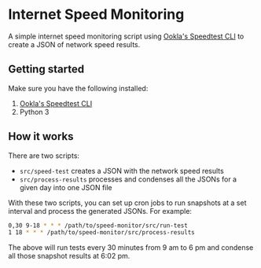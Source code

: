 # Internet Speed Monitoring
A simple internet speed monitoring script using [Ookla's Speedtest CLI](https://www.speedtest.net/apps/cli) to create a JSON of network speed results.

## Getting started
Make sure you have the following installed:

1. [Ookla's Speedtest CLI](https://www.speedtest.net/apps/cli)
1. Python 3

## How it works
There are two scripts:
* `src/speed-test` creates a JSON with the network speed results
* `src/process-results` processes and condenses all the JSONs for a given day into one JSON file

With these two scripts, you can set up cron jobs to run snapshots at a set interval and process the generated JSONs. For example:

```bash
0,30 9-18 * * * /path/to/speed-monitor/src/run-test
1 18 * * * /path/to/speed-monitor/src/process-results
```

The above will run tests every 30 minutes from 9 am to 6 pm and condense all those snapshot results at 6:02 pm.
